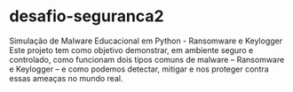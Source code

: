 # desafio-seguranca2
Simulação de Malware Educacional em Python - Ransomware e Keylogger  Este projeto tem como objetivo demonstrar, em ambiente seguro e controlado, como funcionam dois tipos comuns de malware – Ransomware e Keylogger – e como podemos detectar, mitigar e nos proteger contra essas ameaças no mundo real.

